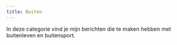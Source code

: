 ```yaml
---
title: Buiten
---
```

In deze categorie vind je mijn berichten die te maken hebben met buitenleven en buitensport.
